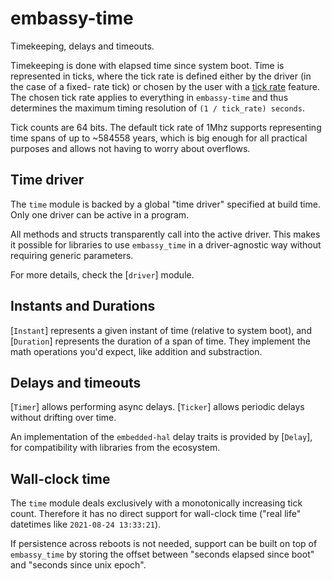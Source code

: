 # embassy-time

Timekeeping, delays and timeouts.

Timekeeping is done with elapsed time since system boot. Time is represented in
ticks, where the tick rate is defined either by the driver (in the case of a fixed-
rate tick) or chosen by the user with a [tick rate](#tick-rate) feature. The chosen
tick rate applies to everything in `embassy-time` and thus determines the maximum 
timing resolution of <code>(1 / tick_rate) seconds</code>.

Tick counts are 64 bits. The default tick rate of 1Mhz supports
representing time spans of up to ~584558 years, which is big enough for all practical
purposes and allows not having to worry about overflows.

## Time driver

The `time` module is backed by a global "time driver" specified at build time.
Only one driver can be active in a program.

All methods and structs transparently call into the active driver. This makes it
possible for libraries to use `embassy_time` in a driver-agnostic way without
requiring generic parameters.

For more details, check the [`driver`] module.

## Instants and Durations

[`Instant`] represents a given instant of time (relative to system boot), and [`Duration`]
represents the duration of a span of time. They implement the math operations you'd expect,
like addition and substraction.

## Delays and timeouts

[`Timer`] allows performing async delays. [`Ticker`] allows periodic delays without drifting over time.

An implementation of the `embedded-hal` delay traits is provided by [`Delay`], for compatibility
with libraries from the ecosystem.

## Wall-clock time

The `time` module deals exclusively with a monotonically increasing tick count.
Therefore it has no direct support for wall-clock time ("real life" datetimes
like `2021-08-24 13:33:21`).

If persistence across reboots is not needed, support can be built on top of
`embassy_time` by storing the offset between "seconds elapsed since boot"
and "seconds since unix epoch".
